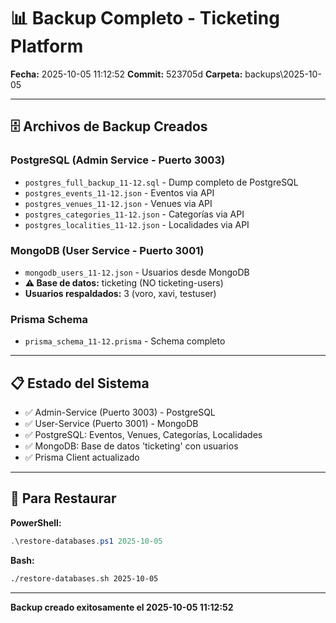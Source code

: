 # 📊 Backup Completo - Ticketing Platform

**Fecha:** 2025-10-05 11:12:52
**Commit:** 523705d
**Carpeta:** backups\2025-10-05

---

## 🗄️ Archivos de Backup Creados

### PostgreSQL (Admin Service - Puerto 3003)
- `postgres_full_backup_11-12.sql` - Dump completo de PostgreSQL
- `postgres_events_11-12.json` - Eventos via API
- `postgres_venues_11-12.json` - Venues via API
- `postgres_categories_11-12.json` - Categorías via API
- `postgres_localities_11-12.json` - Localidades via API

### MongoDB (User Service - Puerto 3001)
- `mongodb_users_11-12.json` - Usuarios desde MongoDB
- **⚠️ Base de datos:** ticketing (NO ticketing-users)
- **Usuarios respaldados:** 3 (voro, xavi, testuser)

### Prisma Schema
- `prisma_schema_11-12.prisma` - Schema completo

---

## 📋 Estado del Sistema

- ✅ Admin-Service (Puerto 3003) - PostgreSQL
- ✅ User-Service (Puerto 3001) - MongoDB
- ✅ PostgreSQL: Eventos, Venues, Categorías, Localidades
- ✅ MongoDB: Base de datos 'ticketing' con usuarios
- ✅ Prisma Client actualizado

---

## 🔧 Para Restaurar

**PowerShell:**
```powershell
.\restore-databases.ps1 2025-10-05
```

**Bash:**
```bash
./restore-databases.sh 2025-10-05
```

---

**Backup creado exitosamente el 2025-10-05 11:12:52**
